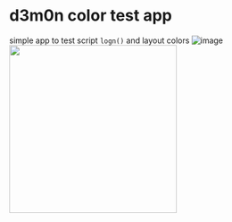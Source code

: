 # d3m0n color test app
simple app to test script `logn()` and layout colors
![image](https://github.com/d3m0n-project/d3m0n_os/assets/71982379/b629eb67-b895-43a1-83c6-ace83069b6a3)
<img src="https://github.com/d3m0n-project/d3m0n_os/blob/main/rootfs/usr/share/applications/testing/color/images/photo.jpeg" style="width: 300px;">

